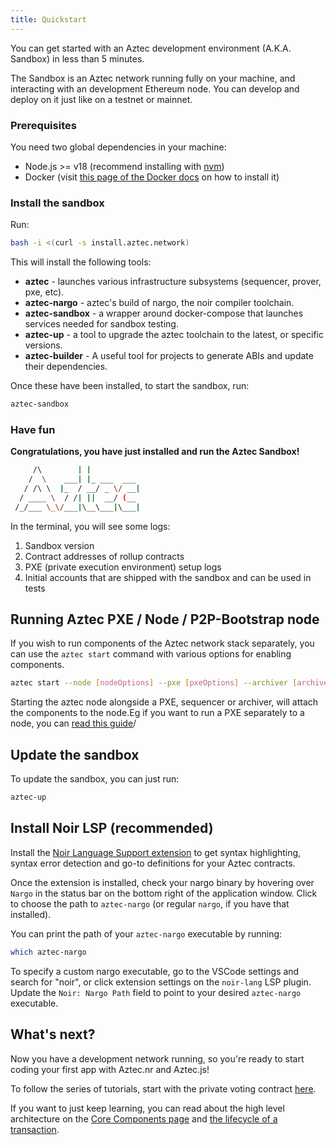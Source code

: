 ```yaml
---
title: Quickstart
---
```


You can get started with an Aztec development environment (A.K.A. Sandbox) in less than 5 minutes.

The Sandbox is an Aztec network running fully on your machine, and interacting with an development Ethereum node. You can develop and deploy on it just like on a testnet or mainnet.

### Prerequisites

You need two global dependencies in your machine:

- Node.js >= v18 (recommend installing with [nvm](https://github.com/nvm-sh/nvm))
- Docker (visit [this page of the Docker docs](https://docs.docker.com/get-docker/) on how to install it)

### Install the sandbox

Run:

```bash
bash -i <(curl -s install.aztec.network)
```

This will install the following tools:

- **aztec** - launches various infrastructure subsystems (sequencer, prover, pxe, etc).
- **aztec-nargo** - aztec's build of nargo, the noir compiler toolchain.
- **aztec-sandbox** - a wrapper around docker-compose that launches services needed for sandbox testing.
- **aztec-up** - a tool to upgrade the aztec toolchain to the latest, or specific versions.
- **aztec-builder** - A useful tool for projects to generate ABIs and update their dependencies.

Once these have been installed, to start the sandbox, run:

```bash
aztec-sandbox
```

### Have fun

**Congratulations, you have just installed and run the Aztec Sandbox!**

```bash
     /\        | |
    /  \    ___| |_ ___  ___
   / /\ \  |_  / __/ _ \/ __|
  / ____ \  / /| ||  __/ (__
 /_/___ \_\/___|\__\___|\___|

```

In the terminal, you will see some logs:

1. Sandbox version
2. Contract addresses of rollup contracts
3. PXE (private execution environment) setup logs
4. Initial accounts that are shipped with the sandbox and can be used in tests

## Running Aztec PXE / Node / P2P-Bootstrap node

If you wish to run components of the Aztec network stack separately, you can use the `aztec start` command with various options for enabling components.

```bash
aztec start --node [nodeOptions] --pxe [pxeOptions] --archiver [archiverOptions] --sequencer [sequencerOptions] --prover [proverOptions] ----p2p-bootstrap [p2pOptions]
```

Starting the aztec node alongside a PXE, sequencer or archiver, will attach the components to the node.Eg if you want to run a PXE separately to a node, you can [read this guide](./aztec/concepts/pxe/index.md)/

## Update the sandbox

To update the sandbox, you can just run:

```bash
aztec-up
```


## Install Noir LSP (recommended)

Install the [Noir Language Support extension](https://marketplace.visualstudio.com/items?itemName=noir-lang.vscode-noir) to get syntax highlighting, syntax error detection and go-to definitions for your Aztec contracts.

Once the extension is installed, check your nargo binary by hovering over `Nargo` in the status bar on the bottom right of the application window. Click to choose the path to `aztec-nargo` (or regular `nargo`, if you have that installed).

You can print the path of your `aztec-nargo` executable by running:

```bash
which aztec-nargo
```

To specify a custom nargo executable, go to the VSCode settings and search for "noir", or click extension settings on the `noir-lang` LSP plugin.
Update the `Noir: Nargo Path` field to point to your desired `aztec-nargo` executable.

## What's next?

Now you have a development network running, so you're ready to start coding your first app with Aztec.nr and Aztec.js!

To follow the series of tutorials, start with the private voting contract [here](./tutorials/contract_tutorials/private_voting_contract.md).

If you want to just keep learning, you can read about the high level architecture on the [Core Components page](./aztec/concepts/state_model/index.md) and [the lifecycle of a transaction](./aztec/concepts/transactions.md).

